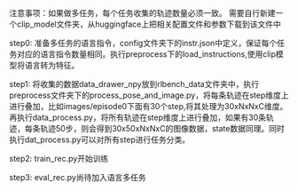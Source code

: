 注意事项：如果做多任务，每个任务收集的轨迹数量必须一致。
需要自行新建一个clip_model文件夹，从huggingface上把相关配置文件和参数下载到该文件中

step0: 准备多任务的语言指令，config文件夹下的instr.json中定义，保证每个任务对应的语言指令数量相同。执行preprocess下的load_instructions,使用clip模型将语言转为特征。


step1: 将收集的数据data_drawer_npy放到rlbench_data文件夹中，执行preprocess文件夹下的process_pose_and_image.py，将每条轨迹在step维度上进行叠加，比如images/episode0下面有30个step,将其处理为30xNxNxC维度。
再执行data_process.py，将所有轨迹在step维度上进行叠加，如果有30条轨迹，每条轨迹50步，则会得到30x50xNxNxC的图像数据，state数据同理。同时执行dat_process.py可以对所有step进行任务分类。

step2: train_rec.py开始训练

step3: eval_rec.py尚待加入语言多任务